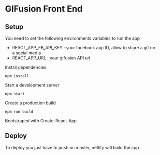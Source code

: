 # GIFusion Front End

## Setup

You need to set the following environments variables to run the app

* REACT_APP_FB_API_KEY : your facebook app ID, allow to share a gif on a social media
* REACT_APP_URL : your gifusion API url


Install dependencies

`npm install`

Start a development server

`npm start`

Create a production build

`npm run build`

Bootstraped with Create-React-App

## Deploy

To deploy you just have to push on master, netlify will build the app

